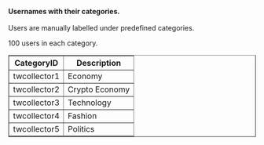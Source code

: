 <b> Usernames with their categories.</b>
</br>
</br>
Users are manually labelled under predefined categories.

100 users in each category. 

<table border="1">
  <tr>
    <th>CategoryID</th>
    <th>Description</th> 
  </tr>
  <tr>
    <td>twcollector1</td>
    <td>Economy</td>
  </tr>
  <tr>
    <td>twcollector2</td>
    <td>Crypto Economy</td>
  </tr>

  <tr>
    <td>twcollector3</td>
    <td>Technology</td>
  </tr>
  
  <tr>
    <td>twcollector4</td>
    <td>Fashion</td>
  </tr>

  <tr>
    <td>twcollector5</td>
    <td>Politics</td>
  </tr> 
</table>
